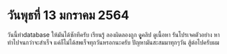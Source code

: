 # วันพุธที่ 13 มกราคม 2564
วันนี้ทำdatabase ให้มันได้ซักทีครับ  เรียนรู้ ลองผิดลองถูก ดููุคลิป ดูเนื้อหา รันโปรเจคตัวอย่าง 
หาทำไปจนกว่าจะสำเร็จ แค่ก็ไม่ได้สพเร็จทุกวันหรอกนะครับ ปัญหามันสะสมมาทุกๆวัน  สู้ต่อไปครับผม
